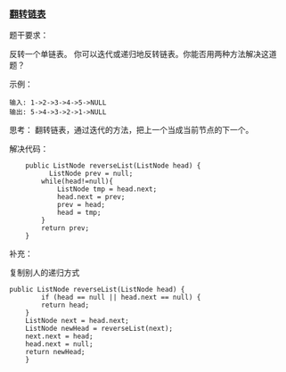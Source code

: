 ### [翻转链表](https://leetcode-cn.com/problems/reverse-linked-list/description/)  


题干要求：  

反转一个单链表。 
你可以迭代或递归地反转链表。你能否用两种方法解决这道题？ 

示例：  

```
输入: 1->2->3->4->5->NULL
输出: 5->4->3->2->1->NULL
```

思考：
翻转链表，通过迭代的方法，把上一个当成当前节点的下一个。

解决代码：  

```
    public ListNode reverseList(ListNode head) {
          ListNode prev = null;
        while(head!=null){
            ListNode tmp = head.next;
            head.next = prev;
            prev = head;
            head = tmp;
        }
        return prev;
    }
```  

补充：  

复制别人的递归方式
```
public ListNode reverseList(ListNode head) {
        if (head == null || head.next == null) {
        return head;
    }
    ListNode next = head.next;
    ListNode newHead = reverseList(next);
    next.next = head;
    head.next = null;
    return newHead;
    }
```

